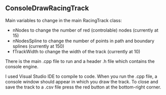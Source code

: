 ## ConsoleDrawRacingTrack

Main variables to change in the main RacingTrack class:
* nNodes to change the number of red (controlable) nodes (currently at 15)
* nNodesSpline to change the number of points in path and boundary splines (currently at 150)
* fTrackWidth to change the width of the track (currently at 10)

There is the main .cpp file to run and a header .h file which contains the console engine.

I used Visual Studio IDE to compile to code. When you run the .cpp file, a console window should appear in which you draw the track. To close and save the track to a .csv file press the red button at the bottom-right corner.
